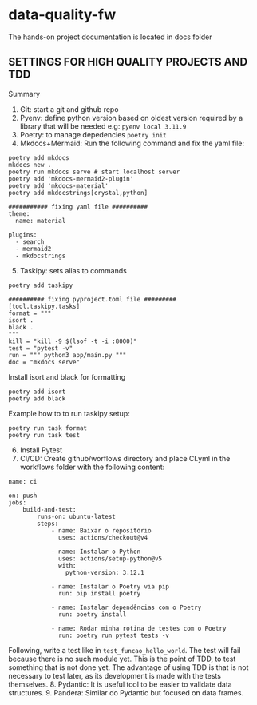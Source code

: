 # data-quality-fw

The hands-on project documentation is located in docs folder

## SETTINGS FOR HIGH QUALITY PROJECTS AND TDD

Summary
1. Git: start a git and github repo
2. Pyenv: define python version based on oldest version required by a library that will be needed e.g:
```pyenv local 3.11.9```
3. Poetry: to manage depedencies
```poetry init```
4. Mkdocs+Mermaid: Run the following command and fix the yaml file:
```
poetry add mkdocs
mkdocs new . 
poetry run mkdocs serve # start localhost server
poetry add 'mkdocs-mermaid2-plugin'
poetry add 'mkdocs-material'
poetry add mkdocstrings[crystal,python]

########### fixing yaml file ##########
theme:
  name: material

plugins:
  - search
  - mermaid2
  - mkdocstrings
```
5. Taskipy: sets alias to commands
```
poetry add taskipy

########## fixing pyproject.toml file ######### 
[tool.taskipy.tasks]
format = """
isort . 
black .
"""
kill = "kill -9 $(lsof -t -i :8000)"
test = "pytest -v"
run = """ python3 app/main.py """
doc = "mkdocs serve"
```
Install isort and black for formatting
```
poetry add isort
poetry add black
```

Example how to to run taskipy setup:
``` 
poetry run task format
poetry run task test
```
6. Install Pytest
7. CI/CD: Create github/worflows directory and place CI.yml in the workflows folder with the following content:
```
name: ci

on: push
jobs:
    build-and-test:
        runs-on: ubuntu-latest
        steps:
            - name: Baixar o repositório
              uses: actions/checkout@v4

            - name: Instalar o Python
              uses: actions/setup-python@v5
              with:
                python-version: 3.12.1

            - name: Instalar o Poetry via pip
              run: pip install poetry

            - name: Instalar dependências com o Poetry
              run: poetry install

            - name: Rodar minha rotina de testes com o Poetry
              run: poetry run pytest tests -v
```
Following, write a test like in `test_funcao_hello_world`. The test will fail because there is no such module yet. This is the point of TDD, to test something that is not done yet. 
The advantage of using TDD is that is not necessary to test later, as its development is made with the tests themselves.
8. Pydantic: It is useful tool to be easier to validate data structures.
9. Pandera: Similar do Pydantic but focused on data frames.